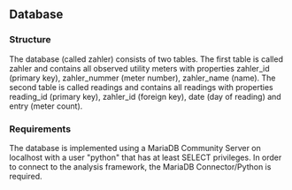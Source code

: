 ## Database
### Structure
The database (called zahler) consists of two tables. The first table is called zahler and contains all observed utility meters with properties zahler_id (primary key), zahler_nummer (meter number), zahler_name (name). The second table is called readings and contains all readings with properties reading_id (primary key), zahler_id (foreign key), date (day of reading) and entry (meter count). 

### Requirements
The database is implemented using a MariaDB Community Server on localhost with a user "python" that has at least SELECT privileges. In order to connect to the analysis framework, the MariaDB Connector/Python is required.
